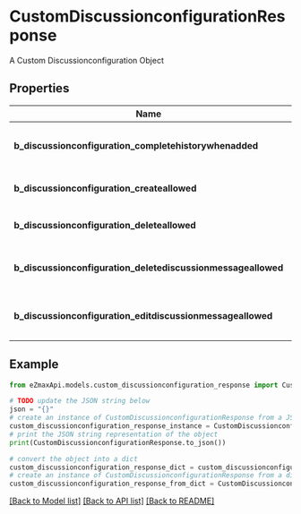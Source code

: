 # CustomDiscussionconfigurationResponse

A Custom Discussionconfiguration Object

## Properties

Name | Type | Description | Notes
------------ | ------------- | ------------- | -------------
**b_discussionconfiguration_completehistorywhenadded** | **bool** | If the added Discussionmembership will have access to the entire history or not | 
**b_discussionconfiguration_createallowed** | **bool** | If the the creation of the Discussion is allowed or not | 
**b_discussionconfiguration_deleteallowed** | **bool** | If the the destruction of the Discussion is allowed or not | 
**b_discussionconfiguration_deletediscussionmessageallowed** | **bool** | If the the destruction of the Discussionmessage is allowed or not | 
**b_discussionconfiguration_editdiscussionmessageallowed** | **bool** | If the the creation of the Discussionmessage is allowed or not | 

## Example

```python
from eZmaxApi.models.custom_discussionconfiguration_response import CustomDiscussionconfigurationResponse

# TODO update the JSON string below
json = "{}"
# create an instance of CustomDiscussionconfigurationResponse from a JSON string
custom_discussionconfiguration_response_instance = CustomDiscussionconfigurationResponse.from_json(json)
# print the JSON string representation of the object
print(CustomDiscussionconfigurationResponse.to_json())

# convert the object into a dict
custom_discussionconfiguration_response_dict = custom_discussionconfiguration_response_instance.to_dict()
# create an instance of CustomDiscussionconfigurationResponse from a dict
custom_discussionconfiguration_response_from_dict = CustomDiscussionconfigurationResponse.from_dict(custom_discussionconfiguration_response_dict)
```
[[Back to Model list]](../README.md#documentation-for-models) [[Back to API list]](../README.md#documentation-for-api-endpoints) [[Back to README]](../README.md)


